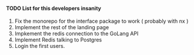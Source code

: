 #### TODO List for this developers insanity

1. Fix the monorepo for the interface package to work ( probably with nx )
2. Implement the rest of the landing page
3. Impkement the redis connection to the GoLang API
4. Implement Redis talking to Postgres
5. Login the first users.